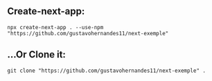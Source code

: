 
## Create-next-app:
``
npx create-next-app . --use-npm "https://github.com/gustavohernandes11/next-exemple"
``
## ...Or Clone it:
``
git clone "https://github.com/gustavohernandes11/next-exemple" .
``
